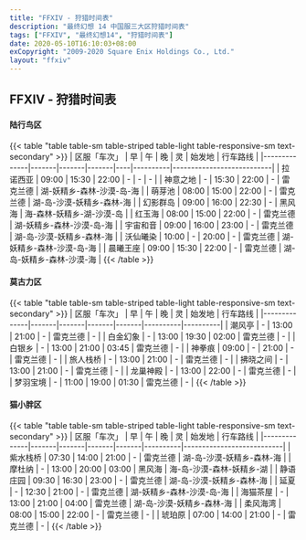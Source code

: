 ```yaml
---
title: "FFXIV - 狩猎时间表"
description: "最终幻想 14 中国服三大区狩猎时间表"
tags: ["FFXIV", "最终幻想14", "狩猎时间表"]
date: 2020-05-10T16:10:03+08:00
exCopyright: "2009-2020 Square Enix Holdings Co., Ltd."
layout: "ffxiv"
---
```


## FFXIV - 狩猎时间表

#### 陆行鸟区

{{< table "table table-sm table-striped table-light table-responsive-sm text-secondary" >}}
| 区服「车次」 | 早    | 午    | 晚    | 灵 | 始发地   | 行车路线                  |
|--------------|-------|-------|-------|----|----------|---------------------------|
| 拉诺西亚     | 09:00 | 15:30 | 22:00 | -  | -        | -                         |
| 神意之地     | - | 15:30 | 22:00 | -  | 雷克兰德 | 湖-妖精乡-森林-沙漠-岛-海 |
| 萌芽池       | 08:00 | 15:00 | 22:00 | -  | 雷克兰德 | 湖-岛-沙漠-妖精乡-森林-海 |
| 幻影群岛     | 09:00 | 16:00 | 22:30 | -  | 黑风海   | 海-森林-妖精乡-湖-沙漠-岛 |
| 红玉海       | 08:00 | 15:00 | 22:00 | -  | 雷克兰德 | 湖-妖精乡-森林-沙漠-岛-海 |
| 宇宙和音     | 09:00 | 16:00 | 23:00 | -  | 雷克兰德 | 湖-岛-沙漠-妖精乡-森林-海 |
| 沃仙曦染     | 10:00 | -     | 20:00 | -  | 雷克兰德 | 湖-妖精乡-森林-沙漠-岛-海 |
| 晨曦王座     | 09:00 | 15:30 | 22:00 | -  | 雷克兰德 | 湖-岛-妖精乡-森林-沙漠-海 |
{{< /table >}}

#### 莫古力区

{{< table "table table-sm table-striped table-light table-responsive-sm text-secondary" >}}
| 区服「车次」 | 早    | 午    | 晚    | 灵    | 始发地   | 行车路线 |
|--------------|-------|-------|-------|-------|----------|----------|
| 潮风亭       | -     | 13:00 | 21:00 | -     | 雷克兰德 | -        |
| 白金幻象     | -     | 13:00 | 19:30 | 02:00 | 雷克兰德 | -        |
| 白银乡       | -     | 13:00 | 21:00 | 03:45 | 雷克兰德 | -        |
| 神拳痕       | 09:00 | -     | 21:00 | -     | 雷克兰德 | -        |
| 旅人栈桥     | -     | 13:00 | 21:00 | -     | 雷克兰德 | -        |
| 拂晓之间     | -     | 13:00 | 21:00 | -     | 雷克兰德 | -        |
| 龙巢神殿     | -     | 13:00 | 22:00 | -     | 雷克兰德 | -        |
| 梦羽宝境     | -     | 11:00 | 19:00 | 01:30 | 雷克兰德 | -        |
{{< /table >}}

#### 猫小胖区

{{< table "table table-sm table-striped table-light table-responsive-sm text-secondary" >}}
| 区服「车次」 | 早    | 午    | 晚    | 灵    | 始发地   | 行车路线                  |
|--------------|-------|-------|-------|-------|----------|---------------------------|
| 紫水栈桥     | 07:30 | 14:00 | 21:00 | -     | 雷克兰德 | 湖-岛-沙漠-妖精乡-森林-海 |
| 摩杜纳       | -     | 13:00 | 20:00 | 03:00 | 黑风海   | 海-岛-沙漠-森林-妖精乡-湖 |
| 静语庄园     | 09:30 | 16:30 | 23:00 | -     | 雷克兰德 | 湖-岛-沙漠-妖精乡-森林-海 |
| 延夏         | -     | 12:30 | 21:00 | -     | 雷克兰德 | 湖-妖精乡-森林-沙漠-岛-海 |
| 海猫茶屋     | -     | 13:00 | 21:00 | 04:00 | 雷克兰德 | 湖-岛-沙漠-妖精乡-森林-海 |
| 柔风海湾     | 08:00 | 15:00 | 22:00 | -     | 雷克兰德 | -                         |
| 琥珀原       | 07:00 | 14:00 | 21:00 | -     | 雷克兰德 | -                         |
{{< /table >}}
